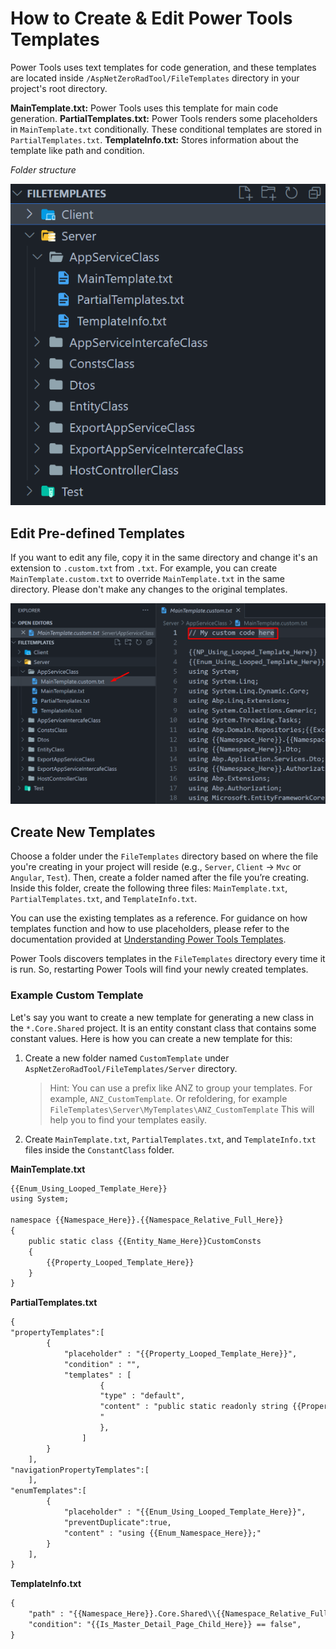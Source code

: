 # How to Create & Edit Power Tools Templates

Power Tools uses text templates for code generation, and these templates are located inside `/AspNetZeroRadTool/FileTemplates` directory in your project's root directory.

**MainTemplate.txt:** Power Tools uses this template for main code generation.
**PartialTemplates.txt:** Power Tools renders some placeholders in `MainTemplate.txt` conditionally. These conditional templates are stored in `PartialTemplates.txt`.
**TemplateInfo.txt:** Stores information about the template like path and condition.

*Folder structure*

![Folder structure](images/power-tools-folder-structure.png)

## Edit Pre-defined Templates

If you want to edit any file, copy it in the same directory and change it's an extension to `.custom.txt` from `.txt`. For example, you can create `MainTemplate.custom.txt` to override `MainTemplate.txt` in the same directory. Please don't make any changes to the original templates.

![Edit Template](images/power-tools-edit-template.png)

## Create New Templates

Choose a folder under the `FileTemplates` directory based on where the file you're creating in your project will reside (e.g., `Server`, `Client` -> `Mvc` or `Angular`, `Test`). Then, create a folder named after the file you’re creating. Inside this folder, create the following three files: `MainTemplate.txt`, `PartialTemplates.txt`, and `TemplateInfo.txt`.

You can use the existing templates as a reference. For guidance on how templates function and how to use placeholders, please refer to the documentation provided at [Understanding Power Tools Templates](power-tools-understanding-power-tools-templates.md).

Power Tools discovers templates in the `FileTemplates` directory every time it is run. So, restarting Power Tools will find your newly created templates.

### Example Custom Template

Let's say you want to create a new template for generating a new class in the `*.Core.Shared` project. It is an entity constant class that contains some constant values. Here is how you can create a new template for this:

1. Create a new folder named `CustomTemplate` under `AspNetZeroRadTool/FileTemplates/Server` directory.
	> Hint: You can use a prefix like ANZ to group your templates. For example, `ANZ_CustomTemplate`. Or refoldering, for example `FileTemplates\Server\MyTemplates\ANZ_CustomTemplate` This will help you to find your templates easily. 

2. Create `MainTemplate.txt`, `PartialTemplates.txt`, and `TemplateInfo.txt` files inside the `ConstantClass` folder.

**MainTemplate.txt**

```txt
{{Enum_Using_Looped_Template_Here}}
using System;

namespace {{Namespace_Here}}.{{Namespace_Relative_Full_Here}}
{
    public static class {{Entity_Name_Here}}CustomConsts
    {
        {{Property_Looped_Template_Here}}
    }
}
```

**PartialTemplates.txt**

```txt
{
"propertyTemplates":[
		{
			"placeholder" : "{{Property_Looped_Template_Here}}",
			"condition" : "",
			"templates" : [
					{
					"type" : "default",
					"content" : "public static readonly string {{Property_Name_Here}} = \"{{Property_Name_Here}}\";
					"
					},
				]
		}
	],
"navigationPropertyTemplates":[
	],
"enumTemplates":[
		{
			"placeholder" : "{{Enum_Using_Looped_Template_Here}}",
			"preventDuplicate":true,
			"content" : "using {{Enum_Namespace_Here}};"
		}
	],
}
```

**TemplateInfo.txt**

```txt
{
	"path" : "{{Namespace_Here}}.Core.Shared\\{{Namespace_Relative_Full_Reverse_Slash_Here}}\\{{Entity_Name_Here}}CustomConsts.cs",
	"condition": "{{Is_Master_Detail_Page_Child_Here}} == false",
}
```